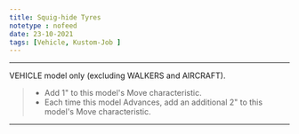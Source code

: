 ```yaml
---
title: Squig-hide Tyres
notetype : nofeed
date: 23-10-2021
tags: [Vehicle, Kustom-Job ]
---
```


---

VEHICLE model only (excluding WALKERS and AIRCRAFT).  
> - Add 1" to this model's Move characteristic.  
> - Each time this model Advances, add an additional 2" to this model's Move characteristic.

---